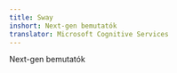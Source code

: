 ```yaml
---
title: Sway
inshort: Next-gen bemutatók
translator: Microsoft Cognitive Services
---
```


Next-gen bemutatók


